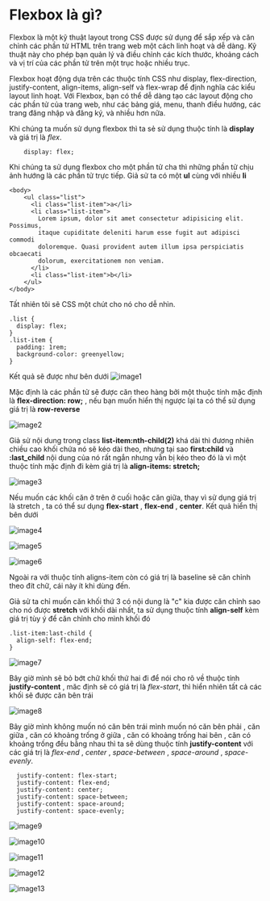 # Flexbox là gì?

Flexbox là một kỹ thuật layout trong CSS được sử dụng để sắp xếp và căn chỉnh các phần tử HTML trên trang web một cách linh hoạt và dễ dàng. Kỹ thuật này cho phép bạn quản lý và điều chỉnh các kích thước, khoảng cách và vị trí của các phần tử trên một trục hoặc nhiều trục.

Flexbox hoạt động dựa trên các thuộc tính CSS như display, flex-direction, justify-content, align-items, align-self và flex-wrap để định nghĩa các kiểu layout linh hoạt. Với Flexbox, bạn có thể dễ dàng tạo các layout động cho các phần tử của trang web, như các bảng giá, menu, thanh điều hướng, các trang đăng nhập và đăng ký, và nhiều hơn nữa.

Khi chúng ta muốn sử dụng flexbox thì ta sẻ sử dụng thuộc tính là **display** và giá trị là _flex_.

```
    display: flex;
```

Khi chúng ta sử dụng flexbox cho một phần tử cha thì những phần tử chịu ảnh hướng là các phần tử trực tiếp. Giả sử ta có một **ul** cùng với nhiều **li**

```
<body>
    <ul class="list">
      <li class="list-item">a</li>
      <li class="list-item">
        Lorem ipsum, dolor sit amet consectetur adipisicing elit. Possimus,
        itaque cupiditate deleniti harum esse fugit aut adipisci commodi
        doloremque. Quasi provident autem illum ipsa perspiciatis obcaecati
        dolorum, exercitationem non veniam.
      </li>
      <li class="list-item">b</li>
    </ul>
</body>
```

Tất nhiên tôi sẽ CSS một chút cho nó cho dễ nhìn.

```
.list {
  display: flex;
}
.list-item {
  padding: 1rem;
  background-color: greenyellow;
}
```

Kết quả sẽ được như bên dưới
![image1](https://live.staticflickr.com/65535/52847073656_cdbc5b1a23_c.jpg)

Mặc định là các phần tử sẽ được căn theo hàng bởi một thuộc tính mặc định là **flex-direction: row;** , nếu bạn muốn hiển thị ngược lại ta có thể sử dụng giá trị là **row-reverse**

![image2](https://live.staticflickr.com/65535/52847477520_4145db1b5b_c.jpg)

Giả sử nội dung trong class **list-item:nth-child(2)** khá dài thì đương nhiên chiều cao khối chứa nó sẽ kéo dài theo, nhưng tại sao **first:child** và **:last_child** nội dung của nó rất ngắn nhưng vẫn bị kéo theo đó là vì một thuộc tính mặc định đi kèm giá trị là **align-items: stretch;**

![image3](https://live.staticflickr.com/65535/52847282869_761b80ee24_c.jpg)

Nếu muốn các khối căn ở trên ở cuối hoặc căn giữa, thay vì sử dụng giá trị là stretch , ta có thể sư dụng **flex-start** , **flex-end** , **center**. Kết quả hiển thị bên dưới

![image4](https://live.staticflickr.com/65535/52847555128_f49d00db85_c.jpg)

![image5](https://live.staticflickr.com/65535/52847097036_d44a2e4410_c.jpg)

![image6](https://live.staticflickr.com/65535/52847098176_56fae615af_c.jpg)

Ngoài ra với thuộc tính aligns-item còn có giá trị là baseline sẽ căn chỉnh theo đít chữ, cái này ít khi dùng đến.

Giả sử ta chỉ muốn căn khối thứ 3 có nội dung là "c" kia được căn chỉnh sao cho nó được **stretch** với khối dài nhất, ta sử dụng thuộc tính **align-self** kèm giá trị tùy ý để căn chỉnh cho mình khối đó

```
.list-item:last-child {
  align-self: flex-end;
}
```

![image7](https://live.staticflickr.com/65535/52847489746_2ae7ef269a_b.jpg)

Bây giờ mình sẽ bỏ bớt chữ khối thứ hai đi để nói cho rõ về thuộc tính **justify-content** , măc định sẽ có giá trị là _flex-start_, thì hiển nhiên tất cả các khối sẽ được căn bên trái

![image8](https://live.staticflickr.com/65535/52847511906_9cb1ae30eb_b.jpg)

Bây giờ mình không muốn nó căn bên trái mình muốn nó căn bên phải , căn giữa , căn có khoảng trống ở giữa , căn có khoảng trống hai bên , căn có khoảng trống đều bằng nhau thì ta sẽ dùng thuộc tính **justify-content** với các giá trị là _flex-end_ , _center_ , _space-between_ , _space-around_ , _space-evenly_.

```
  justify-content: flex-start;
  justify-content: flex-end;
  justify-content: center;
  justify-content: space-between;
  justify-content: space-around;
  justify-content: space-evenly;
```

![image9](https://live.staticflickr.com/65535/52847511901_00a7091566_b.jpg)

![image10](https://live.staticflickr.com/65535/52847912520_e7b7142bcf_b.jpg)

![image11](https://live.staticflickr.com/65535/52847970123_0643e43238_b.jpg)

![image12](https://live.staticflickr.com/65535/52847702329_3a3701b9c2_b.jpg)

![image13](https://live.staticflickr.com/65535/52846935052_3e86de878c_b.jpg)
